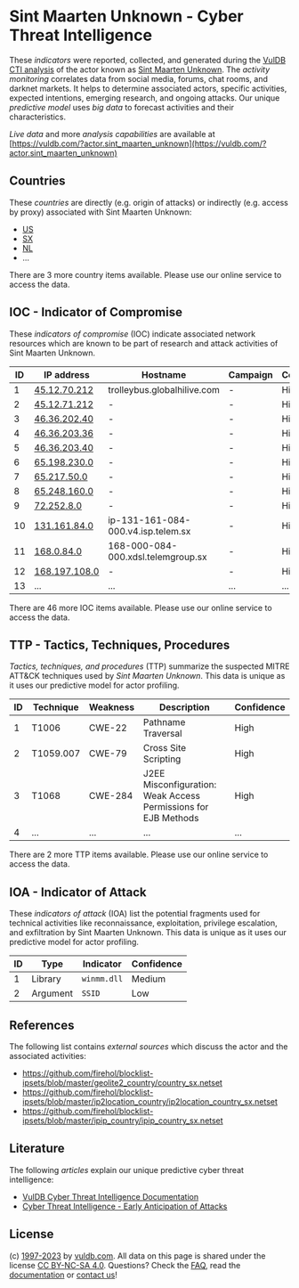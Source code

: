 # Sint Maarten Unknown - Cyber Threat Intelligence

These _indicators_ were reported, collected, and generated during the [VulDB CTI analysis](https://vuldb.com/?kb.cti) of the actor known as [Sint Maarten Unknown](https://vuldb.com/?actor.sint_maarten_unknown). The _activity monitoring_ correlates data from social media, forums, chat rooms, and darknet markets. It helps to determine associated actors, specific activities, expected intentions, emerging research, and ongoing attacks. Our unique _predictive model_ uses _big data_ to forecast activities and their characteristics.

_Live data_ and more _analysis capabilities_ are available at [https://vuldb.com/?actor.sint_maarten_unknown](https://vuldb.com/?actor.sint_maarten_unknown)

## Countries

These _countries_ are directly (e.g. origin of attacks) or indirectly (e.g. access by proxy) associated with Sint Maarten Unknown:

* [US](https://vuldb.com/?country.us)
* [SX](https://vuldb.com/?country.sx)
* [NL](https://vuldb.com/?country.nl)
* ...

There are 3 more country items available. Please use our online service to access the data.

## IOC - Indicator of Compromise

These _indicators of compromise_ (IOC) indicate associated network resources which are known to be part of research and attack activities of Sint Maarten Unknown.

ID | IP address | Hostname | Campaign | Confidence
-- | ---------- | -------- | -------- | ----------
1 | [45.12.70.212](https://vuldb.com/?ip.45.12.70.212) | trolleybus.globalhilive.com | - | High
2 | [45.12.71.212](https://vuldb.com/?ip.45.12.71.212) | - | - | High
3 | [46.36.202.40](https://vuldb.com/?ip.46.36.202.40) | - | - | High
4 | [46.36.203.36](https://vuldb.com/?ip.46.36.203.36) | - | - | High
5 | [46.36.203.40](https://vuldb.com/?ip.46.36.203.40) | - | - | High
6 | [65.198.230.0](https://vuldb.com/?ip.65.198.230.0) | - | - | High
7 | [65.217.50.0](https://vuldb.com/?ip.65.217.50.0) | - | - | High
8 | [65.248.160.0](https://vuldb.com/?ip.65.248.160.0) | - | - | High
9 | [72.252.8.0](https://vuldb.com/?ip.72.252.8.0) | - | - | High
10 | [131.161.84.0](https://vuldb.com/?ip.131.161.84.0) | ip-131-161-084-000.v4.isp.telem.sx | - | High
11 | [168.0.84.0](https://vuldb.com/?ip.168.0.84.0) | 168-000-084-000.xdsl.telemgroup.sx | - | High
12 | [168.197.108.0](https://vuldb.com/?ip.168.197.108.0) | - | - | High
13 | ... | ... | ... | ...

There are 46 more IOC items available. Please use our online service to access the data.

## TTP - Tactics, Techniques, Procedures

_Tactics, techniques, and procedures_ (TTP) summarize the suspected MITRE ATT&CK techniques used by _Sint Maarten Unknown_. This data is unique as it uses our predictive model for actor profiling.

ID | Technique | Weakness | Description | Confidence
-- | --------- | -------- | ----------- | ----------
1 | T1006 | CWE-22 | Pathname Traversal | High
2 | T1059.007 | CWE-79 | Cross Site Scripting | High
3 | T1068 | CWE-284 | J2EE Misconfiguration: Weak Access Permissions for EJB Methods | High
4 | ... | ... | ... | ...

There are 2 more TTP items available. Please use our online service to access the data.

## IOA - Indicator of Attack

These _indicators of attack_ (IOA) list the potential fragments used for technical activities like reconnaissance, exploitation, privilege escalation, and exfiltration by Sint Maarten Unknown. This data is unique as it uses our predictive model for actor profiling.

ID | Type | Indicator | Confidence
-- | ---- | --------- | ----------
1 | Library | `winmm.dll` | Medium
2 | Argument | `SSID` | Low

## References

The following list contains _external sources_ which discuss the actor and the associated activities:

* https://github.com/firehol/blocklist-ipsets/blob/master/geolite2_country/country_sx.netset
* https://github.com/firehol/blocklist-ipsets/blob/master/ip2location_country/ip2location_country_sx.netset
* https://github.com/firehol/blocklist-ipsets/blob/master/ipip_country/ipip_country_sx.netset

## Literature

The following _articles_ explain our unique predictive cyber threat intelligence:

* [VulDB Cyber Threat Intelligence Documentation](https://vuldb.com/?kb.cti)
* [Cyber Threat Intelligence - Early Anticipation of Attacks](https://www.scip.ch/en/?labs.20201022)

## License

(c) [1997-2023](https://vuldb.com/?kb.changelog) by [vuldb.com](https://vuldb.com/?kb.about). All data on this page is shared under the license [CC BY-NC-SA 4.0](https://creativecommons.org/licenses/by-nc-sa/4.0/). Questions? Check the [FAQ](https://vuldb.com/?kb.faq), read the [documentation](https://vuldb.com/?kb) or [contact us](https://vuldb.com/?contact)!
